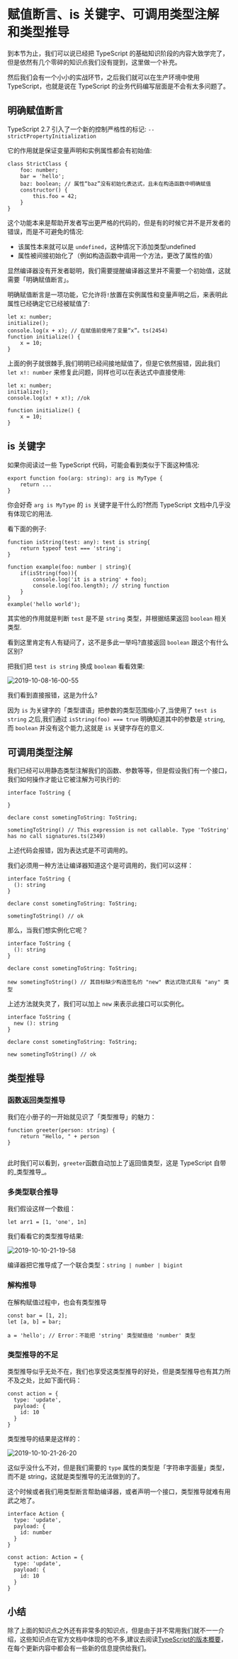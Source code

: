 # 赋值断言、is 关键字、可调用类型注解和类型推导

到本节为止，我们可以说已经把 TypeScript 的基础知识阶段的内容大致学完了，但是依然有几个零碎的知识点我们没有提到，这里做一个补充。

然后我们会有一个小小的实战环节，之后我们就可以在生产环境中使用 TypeScript，也就是说在 TypeScript 的业务代码编写层面是不会有太多问题了。

## 明确赋值断言

TypeScript 2.7 引入了一个新的控制严格性的标记: `--strictPropertyInitialization`

它的作用就是保证变量声明和实例属性都会有初始值:

```
class StrictClass {
    foo: number;
    bar = 'hello';
    baz: boolean; // 属性“baz”没有初始化表达式，且未在构造函数中明确赋值
    constructor() {
        this.foo = 42;
    }
}

```

这个功能本来是帮助开发者写出更严格的代码的，但是有的时候它并不是开发者的错误，而是不可避免的情况:

* 该属性本来就可以是 `undefined`，这种情况下添加类型undefined
* 属性被间接初始化了（例如构造函数中调用一个方法，更改了属性的值）

显然编译器没有开发者聪明，我们需要提醒编译器这里并不需要一个初始值，这就需要「明确赋值断言」。

明确赋值断言是一项功能，它允许将`!`放置在实例属性和变量声明之后，来表明此属性已经确定它已经被赋值了:

```
let x: number;
initialize();
console.log(x + x); // 在赋值前使用了变量“x”。ts(2454)
function initialize() {
    x = 10;
}

```

上面的例子就很棘手,我们明明已经间接地赋值了，但是它依然报错，因此我们 `let x!: number` 来修复此问题，同样也可以在表达式中直接使用:

```
let x: number;
initialize();
console.log(x! + x!); //ok

function initialize() {
    x = 10;
}

```

## is 关键字

如果你阅读过一些 TypeScript 代码，可能会看到类似于下面这种情况:

```
export function foo(arg: string): arg is MyType {
    return ...
}

```

你会好奇 `arg is MyType` 的 `is` 关键字是干什么的\?然而 TypeScript 文档中几乎没有体现它的用法.

看下面的例子:

```
function isString(test: any): test is string{
    return typeof test === 'string';
}

function example(foo: number | string){
    if(isString(foo)){
        console.log('it is a string' + foo);
        console.log(foo.length); // string function
    }
}
example('hello world');

```

其实他的作用就是判断 `test` 是不是 `string` 类型，并根据结果返回 `boolean` 相关类型.

看到这里肯定有人有疑问了，这不是多此一举吗\?直接返回 `boolean` 跟这个有什么区别\?

把我们把 `test is string` 换成 `boolean` 看看效果:

![2019-10-08-16-00-55](https://user-gold-cdn.xitu.io/2019/10/11/16dbb1378749a2c3?w=656&h=271&f=png&s=54337)

我们看到直接报错，这是为什么\?

因为 `is` 为关键字的「类型谓语」把参数的类型范围缩小了,当使用了 `test is string` 之后,我们通过 `isString(foo) === true` 明确知道其中的参数是 `string`,而 `boolean` 并没有这个能力,这就是 `is` 关键字存在的意义.

## 可调用类型注解

我们已经可以用静态类型注解我们的函数、参数等等，但是假设我们有一个接口，我们如何操作才能让它被注解为可执行的:

```
interface ToString {
  
}

declare const sometingToString: ToString;

sometingToString() // This expression is not callable. Type 'ToString' has no call signatures.ts(2349)

```

上述代码会报错，因为表达式是不可调用的。

我们必须用一种方法让编译器知道这个是可调用的，我们可以这样：

```
interface ToString {
  (): string
}

declare const sometingToString: ToString;

sometingToString() // ok

```

那么，当我们想实例化它呢？

```
interface ToString {
  (): string
}

declare const sometingToString: ToString;

new sometingToString() // 其目标缺少构造签名的 "new" 表达式隐式具有 "any" 类型

```

上述方法就失灵了，我们可以加上 `new` 来表示此接口可以实例化。

```
interface ToString {
  new (): string
}

declare const sometingToString: ToString;

new sometingToString() // ok

```

## 类型推导

### 函数返回类型推导

我们在小册子的一开始就见识了「类型推导」的魅力：

```
function greeter(person: string) {
    return "Hello, " + person
}


```

此时我们可以看到，`greeter`函数自动加上了返回值类型，这是 TypeScript 自带的\_类型推导\_。

### 多类型联合推导

我们假设这样一个数组：

```
let arr1 = [1, 'one', 1n]

```

我们看看它的类型推导结果:

![2019-10-10-21-19-58](https://user-gold-cdn.xitu.io/2019/10/11/16dbb137881d5426?w=424&h=70&f=png&s=10757)

编译器把它推导成了一个联合类型：`string | number | bigint`

### 解构推导

在解构赋值过程中，也会有类型推导

```
const bar = [1, 2];
let [a, b] = bar;

a = 'hello'; // Error：不能把 'string' 类型赋值给 'number' 类型

```

### 类型推导的不足

类型推导似乎无处不在，我们也享受这类型推导的好处，但是类型推导也有其力所不及之处，比如下面代码：

```
const action = {
  type: 'update',
  payload: {
    id: 10
  }
}

```

类型推导的结果是这样的：

![2019-10-10-21-26-20](https://user-gold-cdn.xitu.io/2019/10/11/16dbb13788437699?w=170&h=134&f=png&s=10697)

这似乎没什么不对，但是我们需要的 `type` 属性的类型是「字符串字面量」类型，而不是 string，这就是类型推导的无法做到的了。

这个时候或者我们用类型断言帮助编译器，或者声明一个接口，类型推导就难有用武之地了。

```
interface Action {
  type: 'update',
  payload: {
    id: number
  }
}

const action: Action = {
  type: 'update',
  payload: {
    id: 10
  }
}

```

## 小结

除了上面的知识点之外还有非常多的知识点，但是由于并不常用我们就不一一介绍，这些知识点在官方文档中体现的也不多,建议去阅读[TypeScript的版本概要](https://www.typescriptlang.org/docs/handbook/release-notes/overview.html)，在每个更新内容中都会有一些新的信息提供给我们。